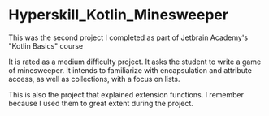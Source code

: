 # Hyperskill_Kotlin_Minesweeper

This was the second project I completed as part of Jetbrain Academy's "Kotlin Basics" course

It is rated as a medium difficulty project. It asks the student to write a game of minesweeper.
It intends to familiarize with encapsulation and attribute access, as well as collections, with a focus on lists.

This is also the project that explained extension functions. I remember because I used them to great extent during the project.

